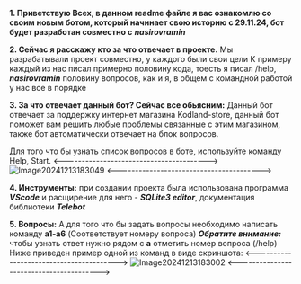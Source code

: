 **1. Приветствую Всех, в данном readme файле я вас ознакомлю со своим новым ботом, который начинает свою историю с 29.11.24, бот будет разработан совместно с** ***nasirovramin***

**2. Сейчас я расскажу кто за что отвечает в проекте.**
   Мы разрабатывали проект совместно, у каждого были свои цели
   К примеру каждый из нас писал примерно половину кода, тоесть я писал /help, ***nasirovramin*** половину вопросов,
   как и я, в общем с командной работой у нас все в порядке

**3. За что отвечает данный бот? Сейчас все обьясним:**
   Данный бот отвечает за поддержку интернет магазина Kodland-store, данный бот поможет вам решить
   любые проблемы связанные с этим магазином, также бот автоматически отвечает на блок вопросов.

   Для того что бы узнать список вопросов в боте, используйте команду Help, Start.
   <---------------------------------------->
   ![Image20241213183049](https://github.com/user-attachments/assets/c63d7c34-2c49-4a78-9479-6a4fe6f2a6f2)
   <---------------------------------------->

**4. Инструменты:**
    при создании проекта была использована программа ***VScode*** и расщирение для него - ***SQLite3 editor***, документация
    библиотеки ***Telebot***
 
 **5. Вопросы:**
    А для того что бы задать вопросы необходимо написать команду **a1-a6** (Соответствует номеру вопроса)
    ***Обратите внимание:*** чтобы узнать ответ нужно рядом с **a** отметить номер вопроса (/help)
    Ниже приведен пример одной из команд в виде скриншота:
   <---------------------------------------->
   ![Image20241213183002](https://github.com/user-attachments/assets/ab9ad749-202b-485f-824f-6fc574aaee97)
   <---------------------------------------->









